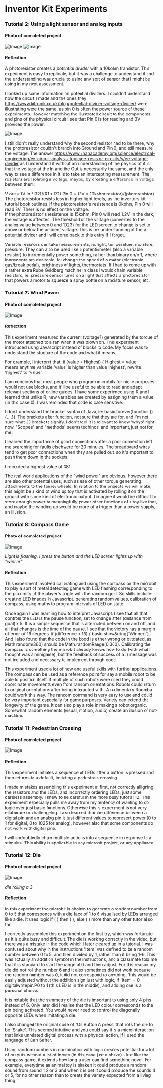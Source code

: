 # Inventor Kit Experiments

### Tutorial 2: Using a light sensor and analog inputs ###

#### Photo of completed project ###
![Image](lightsensoroff.jpg)
![Image](lightesensoron.jpg)

#### Reflection ####

A photoresistor creates a *potential divider* with a 10kohm transistor. This experiment is easy to replicate, but it was a challenge to understand it and the understanding was crucial to using any sort of sensor that I might be using in my next assessment. 

I looked up some information on potential dividers. I couldn't understand how the circuit I made and the ones they https://www.kitronik.co.uk/blog/potential-divider-voltage-divider/ were illustrating were the same, as pin 0 is often the power source of these experiments. However matching the illustrated circuit to the components and pins of the physical circuit I see that Pin 0 is for reading and 3V provides the power. 

![Image](tutorial2.png)
 
I still didn't really understand why the second resistor had to be there, why the photoresistor couldn't branch into Ground and Pin 0, and still measure the voltage. The answer https://www.khanacademy.org/science/electrical-engineering/ee-circuit-analysis-topic/ee-resistor-circuits/v/ee-voltage-divider as I understand it without an understanding of the physics of it is that the voltage at the In and the Out is necessarily the same, and the only way to see a difference in it is to take an intercepting measurement. The resistors are isolating a voltage, maybe, by creating a difference in voltage between them:

V out = (V in * R2)/(R1 + R2) 
Pin 0 = (3V * 10kohm resistor)/(photoresistor)
The photoresistor resists less in higher light levels, as the inventors kit tutorial book outlines. 
If the photoresistor's resistence is 0kohm, Pin 0 will read 3V. There is no effect on the voltage.   
If the photoresistor's resistence is 15kohm, Pin 0 will read 1.2V. In the dark, the voltage is affected. 
The threshold or the voltage (converted to the analog value between 0 and 1023) for the LED screen to change is set to above or below the ambient voltage. This is my understanding of the a potential divider and I will come back to this entry if I forget. 

Variable resistors can take measurements, ie: light, temperature, moisture, pressure. They can also be used like a potentiometer (also a variable resistor) to incrementally power something, rather than binary on/off, where increments are desirable, ie: change the speed of a motor (electronic gas/break pedal), brightness of lights, thermostats. If I had to come up with a rather extra Rube Goldberg machine in class I would chain variable resistors, ie: pressure sensor turns on a light that affects a photoresistor that powers a motor to squeeze a spray bottle on a moisture sensor, etc. 

### Tutorial 7: Wind Power ###

#### Photo of completed project ####
![Image](fan.jpg)

#### Reflection ####

This experiment measured the current (voltage?) generated by the torque of the motor attached to a fan when it was blown on. This experiment introduced using Javascript instead of blocks to code. My focus was to understand the stucture of the code and what it means. 

For example, I interpret that:
if (value > Highest) {
        Highest = value  
means anytime variable ‘value’ is higher than value ‘highest’, rewrite ‘highest' to 'value'.

I am concious that most people who program microbits for niche purposes would not use blocks, and it'll be useful to be able to read and adapt relevant sections of online guides. I have some experience using R and I learned that unlike R, new variables are created by assigning them a value (in this case 0). I was reminded that code is case sensitive.

I don't understand the bracket syntax of Java, ie: basic.forever(function () {....}). The brackets after function, not sure that they are for, and I'm not sure what {    } brackets signify. I don't feel it is relevant to know 'whys' right now. "Scopes" and "methods" seems techincal and important, just not for me.

I learned the importance of good connections after a poor connection left me searching for faults elsehwere for 20 minutes. The breadboard wires tend to get poor connections when they are pulled out, so it's important to push them down in the sockets.

I recorded a highest value of 381. 

The real world applications of the "wind power" are obvious. However there are also other potental uses, such as use of other torque generating attachments to the fan ie: wheels. In relation to the projects we will make, this might be a kind of wind up toy that is activated by rolling it on the ground with some kind of electronic output. I imagine it would be difficult to store enough power to meaningfully power other functions of a toy like that, and maybe the winding up would be more of a trigger than a power supply, an illusion. 

### Tutorial 8: Compass Game ###

#### Photo of completed project ####
![Image](compass.PNG)

*Light is flashing. I press the button and the LED screen lights up with "winner"*

#### Reflection ####

This experiment involved calibrating and using the compass on the microbit to play a sort of metal detecting game with LED flashing corresponding to the proximity of the player's angle with the random goal. So skills include: creating LED images in Javascript, generating random values, calibration of compass, using maths to program intervals of LED on state. 

Once again I was learning how to interpret Javascript. I see that all that controls the LED is the pause function, set to change after (distance from goal) x  5. It is a simple sequence that is alternated between on and off, and all that changes is the time of the pause. I see that the victory has a margin of error of 15 degrees:
if (difference < 15) {
        basic.showString("Winner!")...
And I also found that the code in the bood is either wrong or outdated, as Math.random(360) should be Math.randomRange(0,360). 
Calibrating the compass is something the microbit already knows how to do (with what I thought was a minigame), but the feedback of success of a :) message was not included and necessary to implement through code. 

This experiment used a lot of new and useful skills with further applications. The compass can be used as a reference point for say a mobile robot to be able to position itself. If multiple of such robots were used they could coordinate movements even from random orientations. Robots could return to original orientations after being interacted with. A rudimentary Roomba could work this way. 
The random command is very easy to use and could be very important especially for game purposes. Variety can extend the longevity of the game. It can also play a role in making a robot organic. Somewhat random elements (visual, motion, audio) create an illusion of not-machine. 


### Tutorial 11: Pedestrian Crossing ###

#### Photo of completed project ####
![Image](trafficlight.PNG)


#### Reflection ####

This experiment initiates a sequence of LEDs after a button is pressed and then returns to a default, imitating a pedestrain crossing. 

I made mistakes assembling this experiment at first, not correctly alligning the resistors and the LEDs, and incorrectly ordering LEDs, just some careless assembly. I knew to be careful in the more busy tutorial 12. This experiment especially pulls me away from my tenfency of wanting to do logic over just basic functions. Otherwise this is experiment is not very ellaborate or challengeing. I also learned that the difference between a digital pin and an analog pin is just different values to represent power (0 to 1 for digital, 0 to 1025 for analog), however also that some components do not work with digital pins. 

I will undoubtedly chain multiple actions into a sequence in response to a stimulus. This ability is applicable in any microbit project, or any appliance. 

### Tutorial 12: Die ###

#### Photo of completed project ####
![Image](die.PNG)

*die rolling a 3*

#### Reflection ####

In this experiment the microbit is shaken to generate a random number from 0 to 5 that corresponds with a die face of 1 to 6 visualised by LEDs arranged like a die. It uses logic if ( ) then ( ), else ( ) more than any other tutorial so far. 

I correctly assembled this experiment on the first try, which was fortunate as it is quite busy and difficult. The die is working correctly in the video, but there was a mistake in the code which I later cleared up in a tutorial. I was confused about why in the instructions 'Item' was defined to be a random number between 0 to 5, and then divided by 1, rather than it being 1-6. This was actually an addition symbol in the instructions, and a classmate told me that it is standard to start the range at 0 and then adjust. For this reason my die did not roll the number 6 and it also sometimes did not work because the random number was 0, it did not correspond to anything. This would be easily adjusted without the addition sign just with logic, if 'Item' = 0 digitalwritepin.P0 to 1 (this LED is in the middle), and adding one is a personal choice. 

It is notable that the symmetry of the die is important to using only 4 pins instead of 6. Only later did I realise that the LED colour corresponds to the pin being activated. You would never need to control the diagonally opposite LEDs when imitating a die. 

I also changed the original code of 'On Button A press' that rolls the die to be 'Shake'. This seemed intuitive and you could say it is a microinteraction that links unrelated digital process with a physical action, if I used the language of Dan Saffer.

Using random numbers in combination with logic creates potential for a lot of outputs without a lot of inputs (in this case just a shake). Just like the compass game, it extends how long a user can find something novel. For example, everytime an animal toy is shaken it could produce a random sound from sound 1,2 or 3 and when it is pet it could produce the sounds 4 or 5, for no other reason than to create the variety expected from a living thing. 
